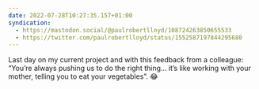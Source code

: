 ```yaml
---
date: 2022-07-28T10:27:35.157+01:00
syndication:
  - https://mastodon.social/@paulrobertlloyd/108724263850655533
  - https://twitter.com/paulrobertlloyd/status/1552587197844295680
---
```


Last day on my current project and with this feedback from a colleague: “You’re always pushing us to do the right thing… it’s like working with your mother, telling you to eat your vegetables”. 😂
